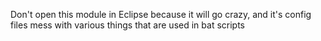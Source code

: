 Don't open this module in Eclipse because it will go crazy, and it's config files mess with various things that are used in bat scripts
